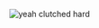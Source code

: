 ![yeah](https://media.discordapp.net/attachments/1258218781826613248/1302612912392634419/Screenshot_2135.png?ex=6728c04f&is=67276ecf&hm=9059996edd048131b428aa65b675a7a83929681182ed2cbd1b7848a967298e6d&=&format=webp&quality=lossless&width=1177&height=662)
clutched hard
